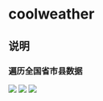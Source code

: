 # coolweather

## 说明

### 遍历全国省市县数据
![](https://github.com/HangYongmao/CoolWeather/img/1.png)
![](https://github.com/HangYongmao/CoolWeather/img/2.png)
![](https://github.com/HangYongmao/CoolWeather/img/3.png)
